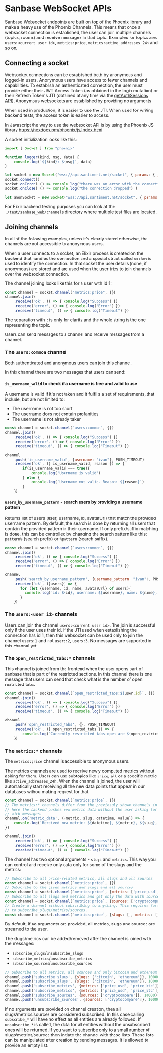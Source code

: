 # Sanbase WebSocket APIs

Sanbase Websocket endpoints are built on top of the Phoenix library and make a
heavy use of the Phoenix Channels. This means that once a websocket connection
is established, the user can join multiple channels (topics, rooms) and receive
messages in that topic. Examples for topics are: `users:<current user id>`,
`metrics:price`, `metrics:active_addresses_24h` and so on.

## Connecting a socket

Websocket connections can be established both by anonymous and logged-in users.
Anonymous users have access to fewer channels and capabilities. To establish an
authenticated connection, the user must provide either their JWT Access Token
(as obtained in the login mutation) or their Refresh Token's JTI (obtained at
any time via the [getAuthSessions
API](https://api.santiment.net/graphiql?query=%7B%0A%20%20getAuthSessions%20%7B%0A%20%20%20%20jti%0A%20%20%20%20isCurrent%0A%20%20%7D%0A%7D%0A)).
Anonymous websockets are established by providing no arguments

When used in production, it is easier to use the JTI. When used for writing
backend tests, the access token is easier to access.

In Javascript the way to use the websocket API is by using the Phoenix JS
library https://hexdocs.pm/phoenix/js/index.html

A socket initialization looks like this:
```js
import { Socket } from "phoenix"

function logger(kind, msg, data) {
    console.log(`${kind}: ${msg}`, data)
}

let socket = new Socket("wss://api.santiment.net/socket", { params: { jti: "your-jti-goes-here" }, logger: logger})
socket.connect()
socket.onError( () => console.log("there was an error with the connection!") )
socket.onClose( () => console.log("the connection dropped") )
```

```js
let anonSocket = new Socket("wss://api.santiment.net/socket", { params: {}})
```

For Elixir backend testing purposes you can look at the
`./test/sanbase_web/channels` directory where multiple test files are located.

## Joining channels

In all of the following examples, unless it's clearly stated otherwise, the
channels are not accessible to anonymous users.

When a user connects to a socket, an Elixir process is created on the backend
that handles the connection and a special struct called `socket` is used to
identify the connection. In that socket the user details (none, if anonymous)
are stored and are used when the user tries to join channels over the websocket
connection.

The channel joining looks like this for a user with id 1:
```js
const channel = socket.channel("metrics:price", {})
channel.join()
    .receive('ok', () => { console.log("Success") })
    .receive('error', () => { console.log("Error") })
    .receive('timeout', () => { console.log("Timeout") })
```

The separation with `:` is only for clarity and the whole string is the one
representing the topic.

Users can send messages to a channel and receive messages from a channel.

### The `users:common` channel

Both authenticated and anonymous users can join this channel.

In this channel there are two messages that users can send:

#### `is_username_valid` to check if a username is free and valid to use

A username is valid if it's not taken and it fulfills a set of requirements,
that include, but are not limited to:
- The username is not too short
- The username does not contain profanities
- The username is not already taken
  
```js
const channel = socket.channel(`users:common`, {})
channel.join()
    .receive('ok', () => { console.log("Success") })
    .receive('error', () => { console.log("Error") })
    .receive('timeout', () => { console.log("Timeout") })

channel
    .push('is_username_valid', {username: "ivan"}, PUSH_TIMEOUT)
    .receive('ok', ({ is_username_valid, reason }) => {
        if(is_username_valid === true){
            console.log('Username is valid')
        } else {
            console.log(`Username not valid. Reason: ${reason}`)
        }
    })
```

#### `users_by_username_pattern` - search users by providing a username pattern

Returns list of users (user, username, id, avatarUrl) that match the provided
username pattern. By default, the search is done by returning all users that
contain the provided pattern in their username. If only prefix/suffix matching
is done, this can be controlled by changing the search pattern like this:
`pattern%` (search prefix) or `%pattern` (search suffix).

```js
const channel = socket.channel(`users:common`, {})
channel.join()
    .receive('ok', () => { console.log("Success") })
    .receive('error', () => { console.log("Error") })
    .receive('timeout', () => { console.log("Timeout") })

channel
    .push('search_by_username_pattern', {username_pattern: "ivan"}, PUSH_TIMEOUT)
    .receive('ok', ({users}) => {
       for (let {username, id, name, avatarUrl} of users){
         console.log(`id: ${id}, username: ${username}, name: ${name}, avatarUrl: ${avatarUrl}`)
       }  
    })
```

### The `users:<user id>` channels

Users can join the channel `users:<current user id>`. The join is successful
only if the user uses their id. If the JTI used when establishing the connection
has id 1, then this websocket can be used only to join the channel `users:1` and
not `users:2`, `users:3`.
No messages are supported in this channal yet.


### The `open_restricted_tabs:*` channels

This channel is joined from the frontend when the user opens part of sanbase
that is part of the restricted sections. In this channel there is one message
that users can send that check what is the number of open restricted tabs.
```js
const channel = socket.channel(`open_restricted_tabs:${user.id}`, {})
channel.join()
    .receive('ok', () => { console.log("Success") })
    .receive('error', () => { console.log("Error") })
    .receive('timeout', () => { console.log("Timeout") })

channel
    .push('open_restricted_tabs', {}, PUSH_TIMEOUT)
    .receive('ok', ({ open_restricted_tabs }) => {
        console.log(`Currently restricted tabs open are ${open_restricted_tabds}`)
    })
```

### The `metrics:*` channels

The `metrics:price` channel is accessible to anonymous users.

The metrics channels are used to receive newly computed metrics without asking
for them. Users can use subtopics like `price`, `all` or a specific metric like
`active_addresses_24h`. When the channel is joined, the user will automatically
start receiving all the new data points that appear in our databases withou
making request for that.

```js
const channel = socket.channel(`metrics:price`, {})
// The metrics:* channels differ from the previosuly shown channels in that
// here the backend pushes new metric data without the user asking for it
// with messages.
channel.on('metric_data', ({metric, slug, datetime, value}) => {
    console.log(`Received new metric: ${datetime}, ${metric}, ${slug}, ${value}`)
})

channel.join()
    .receive('ok', () => { console.log("Success") })
    .receive('error', () => { console.log("Error") })
    .receive('timeout', () => { console.log("Timeout") })

```

The channel has two optional arguments - `slugs` and `metrics`. This way you can
control and receive only data only for some of the slugs and the metrics:
```js
// Subscribe to all price-related metrics, all slugs and all sources
const channel = socket.channel(`metrics:price`, {})
// Subscribe to the given metrics and slugs and all sources
const channel = socket.channel(`metrics:price`, {metrics: ['price_usd', 'price_btc'], slugs: ['bitcoin', 'ethereum']})
// Subscribe to all slugs and metrics and get only the data with source='cryptocompare'
const channel = socket.channel(`metrics:price`, {sources: ['cryptocompare']})
// Create a channel without subscribing to anything. This requires further calls
// to subscribe_slugs/metrics/sources.
const channel = socket.channel(`metrics:price`, {slugs: [], metrics: [], sources: []})
```

By default, if no arguments are provided, all metrics, slugs and sources are
streamed to the user.

The slugs/metrics can be added/removed after the channel is joined with the
messages:
- `subscribe_slugs`/`unsubscribe_slugs`
- `subscribe_metrics`/`unsubscribe_metrics`
- `subscribe_sources`/`unsubscribe_sources`


```js
// Subscribe to all metrics, all sources and only bitcoin and ethereum slugs
channel.push('subscribe_slugs', {slugs: ['bitcoin', 'ethereum']}, 10000)
channel.push('subscribe_slugs', {slugs: ['bitcoin', 'ethereum']}, 10000)
channel.push('subscribe_metrics', {metrics: ['price_usd', 'price_btc']}, 10000)
channel.push('subscribe_metrics', {metrics: ['price_usd', 'price_btc']}, 10000)
channel.push('subscribe_sources', {sources: ['cryptocompare']}, 10000)
channel.push('unsubscribe_sources', {sources: ['cryptocompare']}, 10000)
```

If no arguments are provided on channel creation, then all slugs/metrics/sources
are considered subscribed. In this case calling `subscribe_*` will have no
effect as all entities are already followed. If `unsubscribe_*` is called, the
data for all entities without the unsubscribed ones will be returned. If you
want to subscribe only to a small number of slugs/metrics/sources then initiate
the channel with these lists. These lists can be manipulated after creation by
sending messages. It is allowed to provide an empty list.